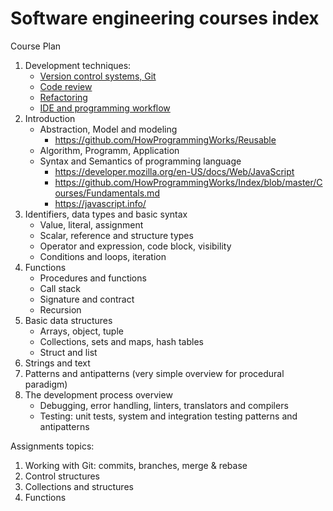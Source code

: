 # Software engineering courses index

Course Plan

1. Development techniques:
    - [Version control systems, Git](https://github.com/HowProgrammingWorks/VersionControl/blob/master/README.md)
    - [Code review](https://github.com/HowProgrammingWorks/CodeReview)
    - [Refactoring](https://github.com/HowProgrammingWorks/Refactoring)
    - [IDE and programming workflow](https://github.com/HowProgrammingWorks/Tools)
2. Introduction
    - Abstraction, Model and modeling
      - https://github.com/HowProgrammingWorks/Reusable
    - Algorithm, Programm, Application
    - Syntax and Semantics of programming language
      - https://developer.mozilla.org/en-US/docs/Web/JavaScript
      - https://github.com/HowProgrammingWorks/Index/blob/master/Courses/Fundamentals.md
      - https://javascript.info/
3. Identifiers, data types and basic syntax
    - Value, literal, assignment
    - Scalar, reference and structure types
    - Operator and expression, code block, visibility
    - Conditions and loops, iteration
4. Functions
    - Procedures and functions
    - Call stack
    - Signature and contract
    - Recursion
5. Basic data structures
    - Arrays, object, tuple
    - Collections, sets and maps, hash tables
    - Struct and list
6. Strings and text
7. Patterns and antipatterns (very simple overview for procedural paradigm)
8. The development process overview
    - Debugging, error handling, linters, translators and compilers
    - Testing: unit tests, system and integration testing patterns and antipatterns

Assignments topics:

1. Working with Git: commits, branches, merge & rebase
2. Control structures
3. Collections and structures
4. Functions
